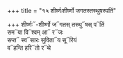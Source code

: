 +++
title = "१५ शीर्ष्णःशीर्ष्णो जगतस्तस्थुषस्पतिं"

+++
शीर्ष्णः᳓-शीर्ष्णो ज᳓गतस् तस्थु᳓षस् प᳓तिं  
सम᳓या वि᳓श्वम् आ᳓ र᳓जः  
सप्त᳓ स्व᳓सारः सुविता᳓य सू᳓रियं  
व᳓हन्ति हरि᳓तो र᳓थे